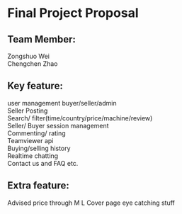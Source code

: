 # Final Project Proposal  
## Team Member:  
Zongshuo Wei  
Chengchen Zhao  
  
  
## Key feature:  
user management  buyer/seller/admin  
Seller Posting  
Search/ filter(time/country/price/machine/review)  
Seller/ Buyer session management  
Commenting/ rating  
Teamviewer api  
Buying/selling history  
Realtime chatting  
Contact us and FAQ etc.  


## Extra feature:  
Advised price through M  L
Cover page eye catching stuff  

